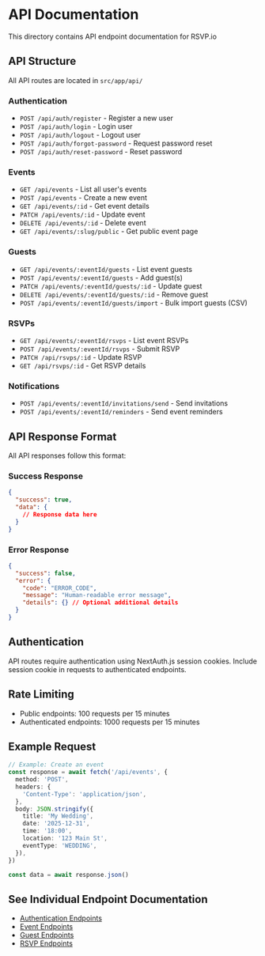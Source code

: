 # API Documentation

This directory contains API endpoint documentation for RSVP.io

## API Structure

All API routes are located in `src/app/api/`

### Authentication

- `POST /api/auth/register` - Register a new user
- `POST /api/auth/login` - Login user
- `POST /api/auth/logout` - Logout user
- `POST /api/auth/forgot-password` - Request password reset
- `POST /api/auth/reset-password` - Reset password

### Events

- `GET /api/events` - List all user's events
- `POST /api/events` - Create a new event
- `GET /api/events/:id` - Get event details
- `PATCH /api/events/:id` - Update event
- `DELETE /api/events/:id` - Delete event
- `GET /api/events/:slug/public` - Get public event page

### Guests

- `GET /api/events/:eventId/guests` - List event guests
- `POST /api/events/:eventId/guests` - Add guest(s)
- `PATCH /api/events/:eventId/guests/:id` - Update guest
- `DELETE /api/events/:eventId/guests/:id` - Remove guest
- `POST /api/events/:eventId/guests/import` - Bulk import guests (CSV)

### RSVPs

- `GET /api/events/:eventId/rsvps` - List event RSVPs
- `POST /api/events/:eventId/rsvps` - Submit RSVP
- `PATCH /api/rsvps/:id` - Update RSVP
- `GET /api/rsvps/:id` - Get RSVP details

### Notifications

- `POST /api/events/:eventId/invitations/send` - Send invitations
- `POST /api/events/:eventId/reminders` - Send event reminders

## API Response Format

All API responses follow this format:

### Success Response
```json
{
  "success": true,
  "data": {
    // Response data here
  }
}
```

### Error Response
```json
{
  "success": false,
  "error": {
    "code": "ERROR_CODE",
    "message": "Human-readable error message",
    "details": {} // Optional additional details
  }
}
```

## Authentication

API routes require authentication using NextAuth.js session cookies. Include session cookie in requests to authenticated endpoints.

## Rate Limiting

- Public endpoints: 100 requests per 15 minutes
- Authenticated endpoints: 1000 requests per 15 minutes

## Example Request

```typescript
// Example: Create an event
const response = await fetch('/api/events', {
  method: 'POST',
  headers: {
    'Content-Type': 'application/json',
  },
  body: JSON.stringify({
    title: 'My Wedding',
    date: '2025-12-31',
    time: '18:00',
    location: '123 Main St',
    eventType: 'WEDDING',
  }),
})

const data = await response.json()
```

## See Individual Endpoint Documentation

- [Authentication Endpoints](./auth.md)
- [Event Endpoints](./events.md)
- [Guest Endpoints](./guests.md)
- [RSVP Endpoints](./rsvps.md)
